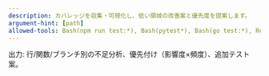 ```yaml
---
description: カバレッジを収集・可視化し、低い領域の改善案と優先度を提案します。
argument-hint: [path]
allowed-tools: Bash(npm run test:*), Bash(pytest*), Bash(go test:*), Read(**), Write(**)
---
```

出力: 行/関数/ブランチ別の不足分析、優先付け（影響度×頻度）、追加テスト案。
